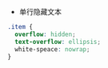 - 单行隐藏文本
```css
.item {
  overflow: hidden;
  text-overflow: ellipsis;
  white-speace: nowrap;
}
```
